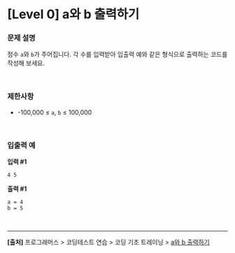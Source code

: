 # [Level 0] a와 b 출력하기

### 문제 설명
정수 `a`와 `b`가 주어집니다. 각 수를 입력받아 입출력 예와 같은 형식으로 출력하는 코드를 작성해 보세요.

<br>

### 제한사항
* -100,000 ≤ `a`, `b` ≤ 100,000

<br>

### 입출력 예
**입력 #1**
```
4 5
```

**출력 #1**
```
a = 4
b = 5
```

<br>

---
**[출처]** 프로그래머스 > 코딩테스트 연습 > 코딩 기초 트레이닝 > [a와 b 출력하기](https://school.programmers.co.kr/learn/courses/30/lessons/181951)
